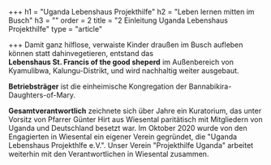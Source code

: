 +++
h1 = "Uganda Lebenshaus Projekthilfe"
h2 = "Leben lernen mitten im Busch"
h3 = ""
order = 2
title = "2 Einleitung Uganda Lebenshaus Projekthilfe"
type = "article"

+++
Damit ganz hilflose, verwaiste Kinder draußen im Busch aufleben können statt dahinvegetieren, entstand das  
**Lebenshaus St. Francis of the good sheperd** im Außenbereich von Kyamulibwa, Kalungu-Distrikt, und wird nachhaltig weiter ausgebaut.

**Betriebsträger** ist die einheimische Kongregation der Bannabikira-Daughters-of-Mary.

**Gesamtverantwortlich** zeichnete sich über Jahre ein Kuratorium, das unter Vorsitz von Pfarrer Günter Hirt aus Wiesental paritätisch mit Mitgliedern von Uganda und Deutschland besetzt war. Im Oktober 2020 wurde von den Engagierten in Wiesental ein eigener Verein gegründet, die "Uganda Lebenshaus Projekthlfe e.V.". Unser Verein "Projekthilfe Uganda" arbeitet weiterhin mit den Verantwortlichen in Wiesental zusammen.